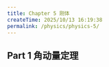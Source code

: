 ```yaml
---
title: Chapter 5 刚体
createTime: 2025/10/13 16:19:38
permalink: /physics/physics-5/
---
```


## Part 1 角动量定理